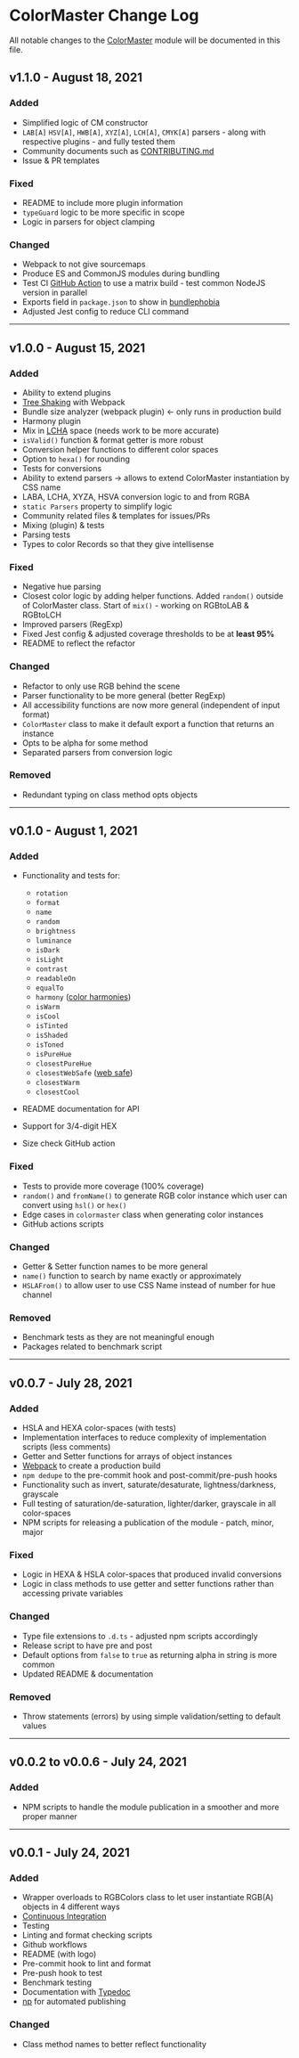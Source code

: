 # ColorMaster Change Log

All notable changes to the [ColorMaster](https://github.com/lbragile/ColorMaster) module will be documented in this file.

## v1.1.0 - August 18, 2021

### Added

- Simplified logic of CM constructor
- `LAB[A]` `HSV[A]`, `HWB[A]`, `XYZ[A]`, `LCH[A]`, `CMYK[A]` parsers - along with respective plugins - and fully tested them
- Community documents such as [CONTRIBUTING.md](https://github.com/lbragile/ColorMaster/blob/master/.github/CONTRIBUTING.md)
- Issue & PR templates

### Fixed

- README to include more plugin information
- `typeGuard` logic to be more specific in scope
- Logic in parsers for object clamping

### Changed

- Webpack to not give sourcemaps
- Produce ES and CommonJS modules during bundling
- Test CI [GitHub Action](https://github.com/lbragile/ColorMaster/actions/workflows/test.yml) to use a matrix build - test common NodeJS version in parallel
- Exports field in `package.json` to show in [bundlephobia](https://bundlephobia.com/package/colormaster@latest)
- Adjusted Jest config to reduce CLI command

---

## v1.0.0 - August 15, 2021

### Added

- Ability to extend plugins
- [Tree Shaking](https://webpack.js.org/guides/tree-shaking/) with Webpack
- Bundle size analyzer (webpack plugin) ← only runs in production build
- Harmony plugin
- Mix in [LCHA](https://en.wikipedia.org/wiki/HCL_color_space) space (needs work to be more accurate)
- `isValid()` function & format getter is more robust
- Conversion helper functions to different color spaces
- Option to `hexa()` for rounding
- Tests for conversions
- Ability to extend parsers → allows to extend ColorMaster instantiation by CSS name
- LABA, LCHA, XYZA, HSVA conversion logic to and from RGBA
- `static Parsers` property to simplify logic
- Community related files & templates for issues/PRs
- Mixing (plugin) & tests
- Parsing tests
- Types to color Records so that they give intellisense

### Fixed

- Negative hue parsing
- Closest color logic by adding helper functions. Added `random()` outside of ColorMaster class. Start of `mix()` - working on RGBtoLAB & RGBtoLCH
- Improved parsers (RegExp)
- Fixed Jest config & adjusted coverage thresholds to be at **least 95%**
- README to reflect the refactor

### Changed

- Refactor to only use RGB behind the scene
- Parser functionality to be more general (better RegExp)
- All accessibility functions are now more general (independent of input format)
- `ColorMaster` class to make it default export a function that returns an instance
- Opts to be alpha for some method
- Separated parsers from conversion logic

### Removed

- Redundant typing on class method opts objects

---

## v0.1.0 - August 1, 2021

### Added

- Functionality and tests for:

  - `rotation`
  - `format`
  - `name`
  - `random`
  - `brightness`
  - `luminance`
  - `isDark`
  - `isLight`
  - `contrast`
  - `readableOn`
  - `equalTo`
  - `harmony` ([color harmonies](https://www.tigercolor.com/color-lab/color-theory/color-theory-intro.htm))
  - `isWarm`
  - `isCool`
  - `isTinted`
  - `isShaded`
  - `isToned`
  - `isPureHue`
  - `closestPureHue`
  - `closestWebSafe` ([web safe](https://www.rapidtables.com/web/color/Web_Safe.html))
  - `closestWarm`
  - `closestCool`

- README documentation for API
- Support for 3/4-digit HEX
- Size check GitHub action

### Fixed

- Tests to provide more coverage (100% coverage)
- `random()` and `fromName()` to generate RGB color instance which user can convert using `hsl()` or `hex()`
- Edge cases in `colormaster` class when generating color instances
- GitHub actions scripts

### Changed

- Getter & Setter function names to be more general
- `name()` function to search by name exactly or approximately
- `HSLAFrom()` to allow user to use CSS Name instead of number for hue channel

### Removed

- Benchmark tests as they are not meaningful enough
- Packages related to benchmark script

---

## v0.0.7 - July 28, 2021

### Added

- HSLA and HEXA color-spaces (with tests)
- Implementation interfaces to reduce complexity of implementation scripts (less comments)
- Getter and Setter functions for arrays of object instances
- [Webpack](https://webpack.js.org/) to create a production build
- `npm dedupe` to the pre-commit hook and post-commit/pre-push hooks
- Functionality such as invert, saturate/desaturate, lightness/darkness, grayscale
- Full testing of saturation/de-saturation, lighter/darker, grayscale in all color-spaces
- NPM scripts for releasing a publication of the module - patch, minor, major

### Fixed

- Logic in HEXA & HSLA color-spaces that produced invalid conversions
- Logic in class methods to use getter and setter functions rather than accessing private variables

### Changed

- Type file extensions to `.d.ts` - adjusted npm scripts accordingly
- Release script to have pre and post
- Default options from `false` to `true` as returning alpha in string is more common
- Updated README & documentation

### Removed

- Throw statements (errors) by using simple validation/setting to default values

---

## v0.0.2 to v0.0.6 - July 24, 2021

### Added

- NPM scripts to handle the module publication in a smoother and more proper manner

---

## v0.0.1 - July 24, 2021

### Added

- Wrapper overloads to RGBColors class to let user instantiate RGB(A) objects in 4 different ways
- [Continuous Integration](https://github.com/lbragile/ColorMaster/actions)
- Testing
- Linting and format checking scripts
- Github workflows
- README (with logo)
- Pre-commit hook to lint and format
- Pre-push hook to test
- Benchmark testing
- Documentation with [Typedoc](https://typedoc.org/)
- [np](https://www.npmjs.com/package/np) for automated publishing

### Changed

- Class method names to better reflect functionality
